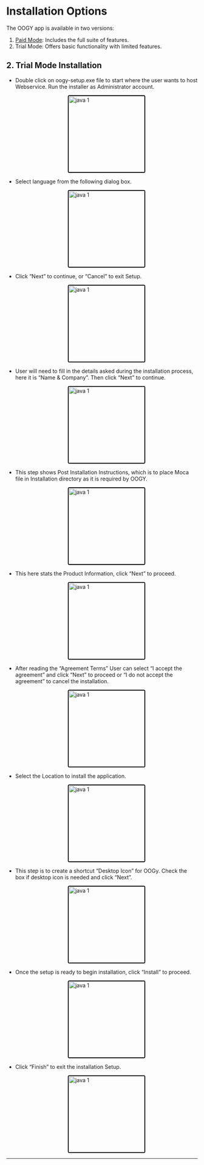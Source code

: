 # Installation Options

The OOGY app is available in two versions:
1. [Paid Mode](/gettingstarted/installationpaidmode.md): Includes the full suite of features.
2. Trial Mode: Offers basic functionality with limited features.

## 2. Trial Mode Installation

- Double click on oogy-setup.exe file to start where the user wants to host Webservice. Run the installer as Administrator account.

    <div style="text-align: left;">
     <img src="./assets/installationtrialmode/01-Run-As-Admin.png"
       alt="java 1"
       style="height: 200px; margin: auto; display: block; cursor: zoom-in;
              border: 2px solid #000000; border-radius: 4px;"
       onclick="this.style.height='400px'; this.style.cursor='zoom-out';"
       ondblclick="this.style.height='200px'; this.style.cursor='zoom-in';">
     </div>

- Select language from the following dialog box.

    <div style="text-align: left;">
     <img src="./assets/installationtrialmode/02-Trial Mode SS-0.png"
       alt="java 1"
       style="height: 200px; margin: auto; display: block; cursor: zoom-in;
              border: 2px solid #000000; border-radius: 4px;"
       onclick="this.style.height='400px'; this.style.cursor='zoom-out';"
       ondblclick="this.style.height='200px'; this.style.cursor='zoom-in';">
     </div>

- Click “Next” to continue, or “Cancel” to exit Setup.

    <div style="text-align: left;">
     <img src="./assets/installationtrialmode/Trial Mode SS-01.png"
       alt="java 1"
       style="height: 200px; margin: auto; display: block; cursor: zoom-in;
              border: 2px solid #000000; border-radius: 4px;"
       onclick="this.style.height='400px'; this.style.cursor='zoom-out';"
       ondblclick="this.style.height='200px'; this.style.cursor='zoom-in';">
     </div>

- User will need to fill in the details asked during the installation process, here it is “Name & Company”. Then click “Next” to continue.

    <div style="text-align: left;">
     <img src="./assets/installationtrialmode/Trial Mode SS-02.png"
       alt="java 1"
       style="height: 200px; margin: auto; display: block; cursor: zoom-in;
              border: 2px solid #000000; border-radius: 4px;"
       onclick="this.style.height='400px'; this.style.cursor='zoom-out';"
       ondblclick="this.style.height='200px'; this.style.cursor='zoom-in';">
     </div>

- This step shows Post Installation Instructions, which is to place Moca file in Installation directory as it is required by OOGY.

    <div style="text-align: left;">
     <img src="./assets/installationtrialmode/Trial Mode SS-04.png"
       alt="java 1"
       style="height: 200px; margin: auto; display: block; cursor: zoom-in;
              border: 2px solid #000000; border-radius: 4px;"
       onclick="this.style.height='400px'; this.style.cursor='zoom-out';"
       ondblclick="this.style.height='200px'; this.style.cursor='zoom-in';">
     </div>

- This here stats the Product Information, click “Next” to proceed.

    <div style="text-align: left;">
     <img src="./assets/installationtrialmode/Trial Mode SS-05.png"
       alt="java 1"
       style="height: 200px; margin: auto; display: block; cursor: zoom-in;
              border: 2px solid #000000; border-radius: 4px;"
       onclick="this.style.height='400px'; this.style.cursor='zoom-out';"
       ondblclick="this.style.height='200px'; this.style.cursor='zoom-in';">
     </div>

- After reading the “Agreement Terms” User can select “I accept the agreement” and click “Next” to proceed or “I do not accept the agreement” to cancel the installation.

    <div style="text-align: left;">
     <img src="./assets/installationtrialmode/Trial Mode SS-06.png"
       alt="java 1"
       style="height: 200px; margin: auto; display: block; cursor: zoom-in;
              border: 2px solid #000000; border-radius: 4px;"
       onclick="this.style.height='400px'; this.style.cursor='zoom-out';"
       ondblclick="this.style.height='200px'; this.style.cursor='zoom-in';">
     </div>

- Select the Location to install the application.

    <div style="text-align: left;">
     <img src="./assets/installationtrialmode/Trial Mode SS-07.png"
       alt="java 1"
       style="height: 200px; margin: auto; display: block; cursor: zoom-in;
              border: 2px solid #000000; border-radius: 4px;"
       onclick="this.style.height='400px'; this.style.cursor='zoom-out';"
       ondblclick="this.style.height='200px'; this.style.cursor='zoom-in';">
     </div>

- This step is to create a shortcut “Desktop Icon” for OOGy. Check the box if desktop icon is needed and click “Next”.

    <div style="text-align: left;">
     <img src="./assets/installationtrialmode/Trial Mode SS-08.png"
       alt="java 1"
       style="height: 200px; margin: auto; display: block; cursor: zoom-in;
              border: 2px solid #000000; border-radius: 4px;"
       onclick="this.style.height='400px'; this.style.cursor='zoom-out';"
       ondblclick="this.style.height='200px'; this.style.cursor='zoom-in';">
     </div>

- Once the setup is ready to begin installation, click “Install” to proceed.

    <div style="text-align: left;">
     <img src="./assets/installationtrialmode/Trial Mode SS-09.png"
       alt="java 1"
       style="height: 200px; margin: auto; display: block; cursor: zoom-in;
              border: 2px solid #000000; border-radius: 4px;"
       onclick="this.style.height='400px'; this.style.cursor='zoom-out';"
       ondblclick="this.style.height='200px'; this.style.cursor='zoom-in';">
     </div>

- Click “Finish” to exit the installation Setup.

    <div style="text-align: left;">
     <img src="./assets/installationtrialmode/Trial Mode SS-10.png"
       alt="java 1"
       style="height: 200px; margin: auto; display: block; cursor: zoom-in;
              border: 2px solid #000000; border-radius: 4px;"
       onclick="this.style.height='400px'; this.style.cursor='zoom-out';"
       ondblclick="this.style.height='200px'; this.style.cursor='zoom-in';">
     </div>


---
<br>